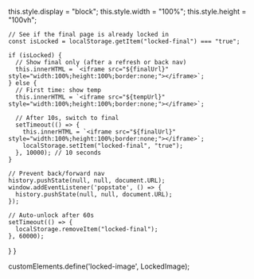 this.style.display = "block";
    this.style.width = "100%";
    this.style.height = "100vh";

    // See if the final page is already locked in
    const isLocked = localStorage.getItem("locked-final") === "true";

    if (isLocked) {
      // Show final only (after a refresh or back nav)
      this.innerHTML = `<iframe src="${finalUrl}" style="width:100%;height:100%;border:none;"></iframe>`;
    } else {
      // First time: show temp
      this.innerHTML = `<iframe src="${tempUrl}" style="width:100%;height:100%;border:none;"></iframe>`;
      
      // After 10s, switch to final
      setTimeout(() => {
        this.innerHTML = `<iframe src="${finalUrl}" style="width:100%;height:100%;border:none;"></iframe>`;
        localStorage.setItem("locked-final", "true");
      }, 10000); // 10 seconds
    }

    // Prevent back/forward nav
    history.pushState(null, null, document.URL);
    window.addEventListener('popstate', () => {
      history.pushState(null, null, document.URL);
    });

    // Auto-unlock after 60s
    setTimeout(() => {
      localStorage.removeItem("locked-final");
    }, 60000);
  }
}

customElements.define('locked-image', LockedImage);
